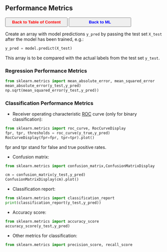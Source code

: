## Performance Metrics

<a><button name="button" style = "color:red;width:200px;height:30px;cursor:pointer" onclick="window.location.href='https://reynier0611.github.io';">**Back to Table of Content**</button></a> <a><button name="button" style = "color:blue;width:200px;height:30px;cursor:pointer" onclick="window.location.href='https://reynier0611.github.io/ml/ml.html';">**Back to ML**</button></a>

Create an array with model predictions ```y_pred``` by passing the test set ```X_test``` after the model has been trained, e.g.:

```python
y_pred = model.predict(X_test)
```

This array is to be compared with the actual labels from the test set ```y_test```.

### Regression Performance Metrics

```python
from sklearn.metrics import mean_absolute_error, mean_squared_error
mean_absolute_error(y_test,y_pred)
np.sqrt(mean_squared_error(y_test,y_pred))
```

### Classification Performance Metrics

- Receiver operating characteristic [ROC](https://en.wikipedia.org/wiki/Receiver_operating_characteristic) curve (only for binary classification):

```python
from sklearn.metrics import roc_curve, RocCurveDisplay
fpr, tpr, thresholds = roc_curve(y_true,y_pred)
RocCurveDisplay(fpr=fpr, tpr=tpr).plot()
```

fpr and tpr stand for false and true positive rates.

- Confusion matrix:

```python
from sklearn.metrics import confusion_matrix,ConfusionMatrixDisplay

cm = confusion_matrix(y_test,y_pred)
ConfusionMatrixDisplay(cm).plot()
```

- Classification report:

```python
from sklearn.metrics import classification_report
print(classification_report(y_test,y_pred))
```

- Accuracy score:

```python
from sklearn.metrics import accuracy_score
accuracy_score(y_test,y_pred)
```

- Other metrics for classification:

```python
from sklearn.metrics import precision_score, recall_score
```